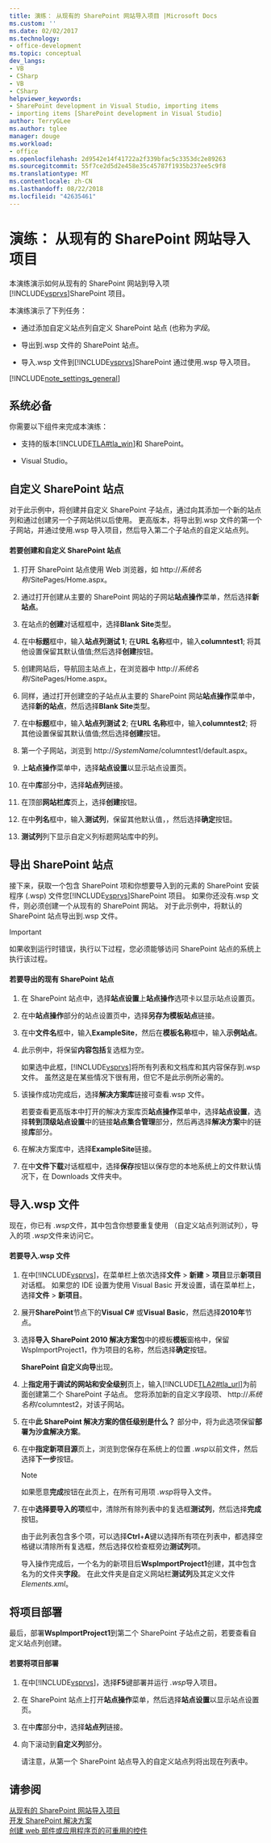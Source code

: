 ```yaml
---
title: 演练： 从现有的 SharePoint 网站导入项目 |Microsoft Docs
ms.custom: ''
ms.date: 02/02/2017
ms.technology:
- office-development
ms.topic: conceptual
dev_langs:
- VB
- CSharp
- VB
- CSharp
helpviewer_keywords:
- SharePoint development in Visual Studio, importing items
- importing items [SharePoint development in Visual Studio]
author: TerryGLee
ms.author: tglee
manager: douge
ms.workload:
- office
ms.openlocfilehash: 2d9542e14f41722a2f339bfac5c3353dc2e89263
ms.sourcegitcommit: 55f7ce2d5d2e458e35c45787f1935b237ee5c9f8
ms.translationtype: MT
ms.contentlocale: zh-CN
ms.lasthandoff: 08/22/2018
ms.locfileid: "42635461"
---
```

# <a name="walkthrough-import-items-from-an-existing-sharepoint-site"></a>演练： 从现有的 SharePoint 网站导入项目
  本演练演示如何从现有的 SharePoint 网站到导入项[!INCLUDE[vsprvs](../sharepoint/includes/vsprvs-md.md)]SharePoint 项目。  
  
 本演练演示了下列任务：  
  
-   通过添加自定义站点列自定义 SharePoint 站点 (也称为*字段*。  
  
-   导出到.wsp 文件的 SharePoint 站点。  
  
-   导入.wsp 文件到[!INCLUDE[vsprvs](../sharepoint/includes/vsprvs-md.md)]SharePoint 通过使用.wsp 导入项目。  
  
 [!INCLUDE[note_settings_general](../sharepoint/includes/note-settings-general-md.md)]  
  
## <a name="prerequisites"></a>系统必备  
 你需要以下组件来完成本演练：  
  
-   支持的版本[!INCLUDE[TLA#tla_win](../sharepoint/includes/tlasharptla-win-md.md)]和 SharePoint。  
  
-   Visual Studio。  
  
## <a name="customize-a-sharepoint-site"></a>自定义 SharePoint 站点
 对于此示例中，将创建并自定义 SharePoint 子站点，通过向其添加一个新的站点列和通过创建另一个子网站供以后使用。 更高版本，将导出到.wsp 文件的第一个子网站，并通过使用.wsp 导入项目，然后导入第二个子站点的自定义站点列。  
  
#### <a name="to-create-and-customize-a-sharepoint-site"></a>若要创建和自定义 SharePoint 站点  
  
1.  打开 SharePoint 站点使用 Web 浏览器，如 http://*系统名称*/SitePages/Home.aspx。  
  
2.  通过打开创建从主要的 SharePoint 网站的子网站**站点操作**菜单，然后选择**新站点**。  
  
3.  在站点的**创建**对话框框中，选择**Blank Site**类型。  
  
4.  在中**标题**框中，输入**站点列测试 1**; 在**URL 名称**框中，输入**columntest1**; 将其他设置保留其默认值值;然后选择**创建**按钮。  
  
5.  创建网站后，导航回主站点上，在浏览器中 http://*系统名称*/SitePages/Home.aspx。  
  
6.  同样，通过打开创建空的子站点从主要的 SharePoint 网站**站点操作**菜单中，选择**新的站点**，然后选择**Blank Site**类型。  
  
7.  在中**标题**框中，输入**站点列测试 2**; 在**URL 名称**框中，输入**columntest2**; 将其他设置保留其默认值值;然后选择**创建**按钮。  
  
8.  第一个子网站，浏览到 http://*SystemName*/columntest1/default.aspx。  
  
9. 上**站点操作**菜单中，选择**站点设置**以显示站点设置页。  
  
10. 在中**库**部分中，选择**站点列**链接。  
  
11. 在顶部**网站栏库**页上，选择**创建**按钮。  
  
12. 在中**列名**框中，输入**测试列**，保留其他默认值，，然后选择**确定**按钮。  
  
13. **测试列**列下显示自定义列标题网站库中的列。  
  
## <a name="exporting-the-sharepoint-site"></a>导出 SharePoint 站点
 接下来，获取一个包含 SharePoint 项和你想要导入到的元素的 SharePoint 安装程序 (.wsp) 文件您[!INCLUDE[vsprvs](../sharepoint/includes/vsprvs-md.md)]SharePoint 项目。 如果你还没有.wsp 文件，则必须创建一个从现有的 SharePoint 网站。 对于此示例中，将默认的 SharePoint 站点导出到.wsp 文件。  
  
> [!IMPORTANT]  
>  如果收到运行时错误，执行以下过程，您必须能够访问 SharePoint 站点的系统上执行该过程。  
  
#### <a name="to-export-an-existing-sharepoint-site"></a>若要导出的现有 SharePoint 站点  
  
1.  在 SharePoint 站点中，选择**站点设置**上**站点操作**选项卡以显示站点设置页。  
  
2.  在中**站点操作**部分的站点设置页中，选择**另存为模板站点**链接。  
  
3.  在中**文件名**框中，输入**ExampleSite**，然后在**模板名称**框中，输入**示例站点**。  
  
4.  此示例中，将保留**内容包括**复选框为空。  
  
     如果选中此框，[!INCLUDE[vsprvs](../sharepoint/includes/vsprvs-md.md)]将所有列表和文档库和其内容保存到.wsp 文件。 虽然这是在某些情况下很有用，但它不是此示例所必需的。  
  
5.  该操作成功完成后，选择**解决方案库**链接可查看.wsp 文件。  
  
     若要查看更高版本中打开的解决方案库页**站点操作**菜单中，选择**站点设置**，选择**转到顶级站点设置**中的链接**站点集合管理**部分，然后再选择**解决方案**中的链接**库**部分。  
  
6.  在解决方案库中，选择**ExampleSite**链接。  
  
7.  在中**文件下载**对话框框中，选择**保存**按钮以保存您的本地系统上的文件默认情况下，在 Downloads 文件夹中。  
  
## <a name="import-the-wsp-file"></a>导入.wsp 文件
 现在，你已有 *.wsp*文件，其中包含你想要重复使用 （自定义站点列测试列），导入的项 *.wsp*文件来访问它。  
  
#### <a name="to-import-a-wsp-file"></a>若要导入.wsp 文件  
  
1.  在中[!INCLUDE[vsprvs](../sharepoint/includes/vsprvs-md.md)]，在菜单栏上依次选择**文件** > **新建** > **项目**显示**新项目**对话框。 如果您的 IDE 设置为使用 Visual Basic 开发设置，请在菜单栏上，选择**文件** > **新项目**。  
  
2.  展开**SharePoint**节点下的**Visual C#** 或**Visual Basic**，然后选择**2010年**节点。  
  
3.  选择**导入 SharePoint 2010 解决方案包**中的模板**模板**窗格中，保留 WspImportProject1，作为项目的名称，然后选择**确定**按钮。  
  
     **SharePoint 自定义向导**出现。  
  
4.  上**指定用于调试的网站和安全级别**页上，输入[!INCLUDE[TLA2#tla_url](../sharepoint/includes/tla2sharptla-url-md.md)]为前面创建第二个 SharePoint 子站点。 您将添加新的自定义字段项、 http://*系统名称*/columntest2，对该子网站。  
  
5.  在中**此 SharePoint 解决方案的信任级别是什么？** 部分中，将为此选项保留**部署为沙盒解决方案**。  
  
6.  在中**指定新项目源**页上，浏览到您保存在系统上的位置 *.wsp*以前文件，然后选择**下一步**按钮。  
  
    > [!NOTE]  
    >  如果愿意**完成**按钮在此页上，在所有可用项 *.wsp*将导入文件。  
  
7.  在中**选择要导入的项**框中，清除所有除列表中的复选框**测试列**，然后选择**完成**按钮。  
  
     由于此列表包含多个项，可以选择**Ctrl**+**A**键以选择所有项在列表中，都选择空格键以清除所有复选框，然后选择仅检查框旁边**测试列**项。  
  
     导入操作完成后，一个名为的新项目后**WspImportProject1**创建，其中包含名为的文件夹**字段**。 在此文件夹是自定义网站栏**测试列**及其定义文件*Elements.xml*。  
  
## <a name="deploy-the-project"></a>将项目部署
 最后，部署**WspImportProject1**到第二个 SharePoint 子站点之前，若要查看自定义站点列创建。  
  
#### <a name="to-deploy-the-project"></a>若要将项目部署  
  
1.  在中[!INCLUDE[vsprvs](../sharepoint/includes/vsprvs-md.md)]，选择**F5**键部署并运行 *.wsp*导入项目。  
  
2.  在 SharePoint 站点上打开**站点操作**菜单，然后选择**站点设置**以显示站点设置页。  
  
3.  在中**库**部分中，选择**站点列**链接。  
  
4.  向下滚动到**自定义列**部分。  
  
     请注意，从第一个 SharePoint 站点导入的自定义站点列将出现在列表中。  
  
## <a name="see-also"></a>请参阅
 [从现有的 SharePoint 网站导入项目](../sharepoint/importing-items-from-an-existing-sharepoint-site.md)   
 [开发 SharePoint 解决方案](../sharepoint/developing-sharepoint-solutions.md)   
 [创建 web 部件或应用程序页的可重用的控件](../sharepoint/creating-reusable-controls-for-web-parts-or-application-pages.md)  
  
